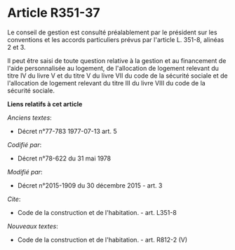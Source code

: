 # Article R351-37

Le conseil de gestion est consulté préalablement par le président sur les conventions et les accords particuliers prévus par
l'article L. 351-8, alinéas 2 et 3. 

Il peut être saisi de toute question relative à la gestion et au financement de l'aide personnalisée au logement, de
l'allocation de logement relevant du titre IV du livre V et du titre V du livre VII du code de la sécurité sociale et de
l'allocation de logement relevant du titre III du livre VIII du code de la sécurité sociale.

**Liens relatifs à cet article**

_Anciens textes_:

  - Décret n°77-783 1977-07-13 art. 5

_Codifié par_:

  - Décret n°78-622 du 31 mai 1978

_Modifié par_:

  - Décret n°2015-1909 du 30 décembre 2015 - art. 3

_Cite_:

  - Code de la construction et de l'habitation. - art. L351-8

_Nouveaux textes_:

  - Code de la construction et de l'habitation. - art. R812-2 (V)
